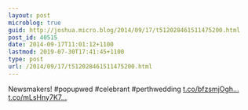 ```yaml
---
layout: post
microblog: true
guid: http://joshua.micro.blog/2014/09/17/t512028461511475200.html
post_id: 40515
date: 2014-09-17T11:01:12+1100
lastmod: 2019-07-30T17:41:45+1100
type: post
url: /2014/09/17/t512028461511475200.html
---
```

Newsmakers! #popupwed #celebrant #perthwedding [t.co/bfzsmjOgh...](http://t.co/bfzsmjOghs) [t.co/mLsHny7K7...](http://t.co/mLsHny7K73)
